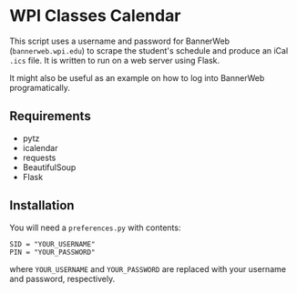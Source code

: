 # WPI Classes Calendar #
This script uses a username and password for BannerWeb (`bannerweb.wpi.edu`) to scrape the student's schedule and produce an iCal `.ics` file. It is written to run on a web server using Flask.

It might also be useful as an example on how to log into BannerWeb programatically.

## Requirements ##
  * pytz
  * icalendar
  * requests
  * BeautifulSoup
  * Flask

## Installation ##
You will need a `preferences.py` with contents:
```
SID = "YOUR_USERNAME"
PIN = "YOUR_PASSWORD"
```
where `YOUR_USERNAME` and `YOUR_PASSWORD` are replaced with your username and password, respectively.
